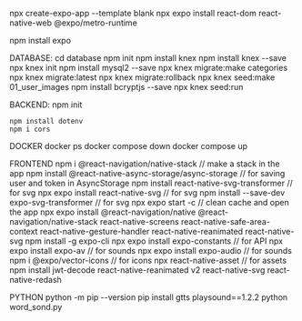 npx create-expo-app --template blank
npx expo install react-dom react-native-web @expo/metro-runtime

npm install expo

DATABASE:
    cd database
    npm init
    npm install knex
    npm install knex --save
    npx knex init
    npm install mysql2 --save
    npx knex migrate:make categories
    npx knex migrate:latest
    npx knex migrate:rollback
    npx knex seed:make 01_user_images
    npm install bcryptjs --save
    npx knex seed:run

BACKEND:
    npm init

    npm install dotenv
    npm i cors

DOCKER
    docker ps
    docker compose down
    docker compose up

FRONTEND
    npm i @react-navigation/native-stack // make a stack in the app
    npm install @react-native-async-storage/async-storage // for saving user and token in AsyncStorage 
    npm install react-native-svg-transformer // for svg
    npx expo install react-native-svg // for svg
    npm install --save-dev expo-svg-transformer // for svg
    npx expo start -c // clean cache and open the app
    npx expo install @react-navigation/native @react-navigation/native-stack react-native-screens react-native-safe-area-context react-native-gesture-handler react-native-reanimated react-native-svg
    npm install -g expo-cli
    npx expo install expo-constants // for API
    npx expo install expo-av // for sounds
    npx expo install expo-audio // for sounds
    npm i @expo/vector-icons // for icons
    npx react-native-asset // for assets
    npm install jwt-decode
    react-native-reanimated v2
    react-native-svg
    react-native-redash 

PYTHON
    python -m pip --version
    pip install gtts playsound==1.2.2
    python word_sond.py

<!-- "show my words"
"add word to my list"
"remove word from my list"
"practice my saved words"
"track progress for my words" 
// "API_BASE": "http://172.20.10.2:3001"-->
